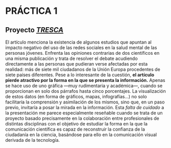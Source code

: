 # PRÁCTICA 1
## Proyecto [*TRESCA*](https://trescaproject.eu/2021/10/07/are-social-media-harmful-yes-say-most-europeans-but-its-complicated/)
El artículo menciona la existencia de algunos estudios que apuntan al impacto negativo del uso de las redes sociales en la salud mental de las personas jóvenes. Enfrenta las opiniones contrarias de dos científicos en una misma publicación y trata de resolver el debate acudiendo directamente a las personas que pudieran verse afectadas por esta realidad: más de siete mil ciudadanos de la Unión Europa procedentes de siete países diferentes.
Pese a lo interesante de la cuestión, **el artículo pierde atractivo por la forma en la que se presenta la información.** Apenas se hace uso de uno gráfica —muy rudimentaria y académica—, cuando se proporcionan en solo dos párrafos hasta cinco porcentajes. La visualización de estos datos (en forma de gráficos, mapas, infografías…) no solo facilitaría la comprensión y asimilación de los mismos, sino que, en un paso previo, invitaría a posar la mirada en la información. 
Esta *falta de cuidado* a la presentación me parece especialmente reseñable cuando se trata de un proyecto basado precisamente en la colaboración entre profesionales de distintas disciplinas con el objetivo de estudiar la forma en la que la comunicación científica es capaz de reconstruir la confianza de la ciudadanía en la ciencia, basándose para ello en la comunicación visual derivada de la tecnología.
